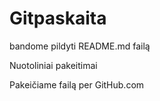 # Gitpaskaita

bandome pildyti README.md failą

Nuotoliniai pakeitimai

Pakeičiame failą per GitHub.com
